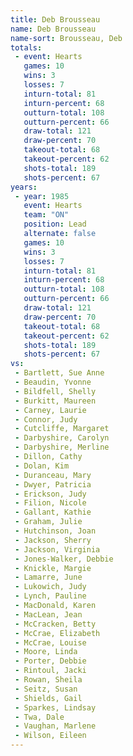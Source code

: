 ```yaml
---
title: Deb Brousseau
name: Deb Brousseau
name-sort: Brousseau, Deb
totals:
 - event: Hearts
   games: 10
   wins: 3
   losses: 7
   inturn-total: 81
   inturn-percent: 68
   outturn-total: 108
   outturn-percent: 66
   draw-total: 121
   draw-percent: 70
   takeout-total: 68
   takeout-percent: 62
   shots-total: 189
   shots-percent: 67
years:
 - year: 1985
   event: Hearts
   team: "ON"
   position: Lead
   alternate: false
   games: 10
   wins: 3
   losses: 7
   inturn-total: 81
   inturn-percent: 68
   outturn-total: 108
   outturn-percent: 66
   draw-total: 121
   draw-percent: 70
   takeout-total: 68
   takeout-percent: 62
   shots-total: 189
   shots-percent: 67
vs:
 - Bartlett, Sue Anne
 - Beaudin, Yvonne
 - Bildfell, Shelly
 - Burkitt, Maureen
 - Carney, Laurie
 - Connor, Judy
 - Cutcliffe, Margaret
 - Darbyshire, Carolyn
 - Darbyshire, Merline
 - Dillon, Cathy
 - Dolan, Kim
 - Duranceau, Mary
 - Dwyer, Patricia
 - Erickson, Judy
 - Filion, Nicole
 - Gallant, Kathie
 - Graham, Julie
 - Hutchinson, Joan
 - Jackson, Sherry
 - Jackson, Virginia
 - Jones-Walker, Debbie
 - Knickle, Margie
 - Lamarre, June
 - Lukowich, Judy
 - Lynch, Pauline
 - MacDonald, Karen
 - MacLean, Jean
 - McCracken, Betty
 - McCrae, Elizabeth
 - McCrae, Louise
 - Moore, Linda
 - Porter, Debbie
 - Rintoul, Jacki
 - Rowan, Sheila
 - Seitz, Susan
 - Shields, Gail
 - Sparkes, Lindsay
 - Twa, Dale
 - Vaughan, Marlene
 - Wilson, Eileen
---
```

